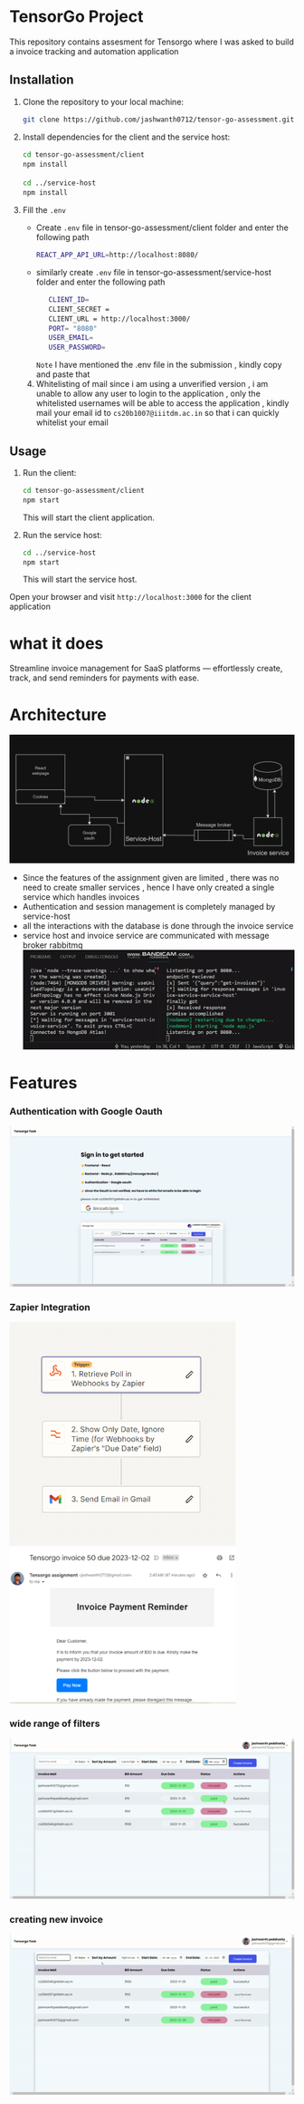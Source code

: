 # TensorGo Project

This repository contains assesment for Tensorgo where I was asked to build a invoice tracking and automation application 

## Installation

1. Clone the repository to your local machine:

    ```bash
    git clone https://github.com/jashwanth0712/tensor-go-assessment.git
    ```

2. Install dependencies for the client and the service host:

    ```bash
    cd tensor-go-assessment/client
    npm install

    cd ../service-host
    npm install
    ```
3. Fill the `.env`
   - Create `.env` file in tensor-go-assessment/client folder and enter the following path
     ```bash
     REACT_APP_API_URL=http://localhost:8080/
     ```
   - similarly create `.env` file in tensor-go-assessment/service-host folder and enter the following path
     ```bash
        CLIENT_ID=
        CLIENT_SECRET = 
        CLIENT_URL = http://localhost:3000/
        PORT= "8080"
        USER_EMAIL=
        USER_PASSWORD=
     ```
     `Note` I have mentioned the .env file in the submission , kindly copy and paste that
   4. Whitelisting of mail
      since i am using a unverified version , i am unable to allow any user to login to the application , only the whitelisted usernames will be able to access the application , kindly mail your email id to `cs20b1007@iiitdm.ac.in` so that i can quickly whitelist your email 
## Usage

1. Run the client:

    ```bash
    cd tensor-go-assessment/client
    npm start
    ```

   This will start the client application.

2. Run the service host:

    ```bash
    cd ../service-host
    npm start
    ```

   This will start the service host.

Open your browser and visit `http://localhost:3000` for the client application
# what it does 
Streamline invoice management for SaaS platforms — effortlessly create, track, and send reminders for payments with ease.
# Architecture
![](https://github.com/jashwanth0712/tensor-go-assessment/blob/main/client/public/images/flowchart.png?raw=true)
- Since the features of the assignment given are limited , there was no need to create smaller services , hence I have only created a single service which handles invoices
- Authentication and session management is completely managed by service-host
- all the interactions with the database is done through the invoice service
- service host and invoice service are communicated with message broker rabbitmq
![](https://github.com/jashwanth0712/tensor-go-assessment/blob/main/client/public/images/message.gif?raw=true)
# Features
### Authentication with Google Oauth
![](https://github.com/jashwanth0712/tensor-go-assessment/blob/main/client/public/images/oauth.gif?raw=true)
### Zapier Integration
<div>
    <img src="https://github.com/jashwanth0712/tensor-go-assessment/blob/main/client/public/images/zapier.png?raw=true" alt="Zapier Integration" width="400" style="display:inline; margin-right:20px;" />
    <img src="https://github.com/jashwanth0712/tensor-go-assessment/blob/main/client/public/images/mail.png?raw=true" alt="Mail Integration" width="400" style="display:inline;" />
</div>

### wide range of filters
![](https://github.com/jashwanth0712/tensor-go-assessment/blob/main/client/public/images/filter.gif)
### creating new invoice
![](https://github.com/jashwanth0712/tensor-go-assessment/blob/main/client/public/images/createnew.gif)
